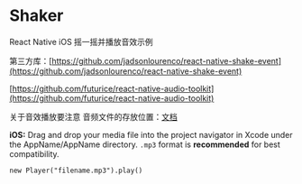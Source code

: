 Shaker
===

React Native iOS 摇一摇并播放音效示例

第三方库：[https://github.com/jadsonlourenco/react-native-shake-event](https://github.com/jadsonlourenco/react-native-shake-event)

[https://github.com/futurice/react-native-audio-toolkit](https://github.com/futurice/react-native-audio-toolkit)

关于音效播放要注意 音频文件的存放位置：[文档](https://github.com/futurice/react-native-audio-toolkit/blob/master/docs/SOURCES.md#bundle-media-with-application)

**iOS:**
Drag and drop your media file into the project navigator in Xcode under the AppName/AppName directory. `.mp3` format is **recommended** for best compatibility.


```
new Player("filename.mp3").play()
```
